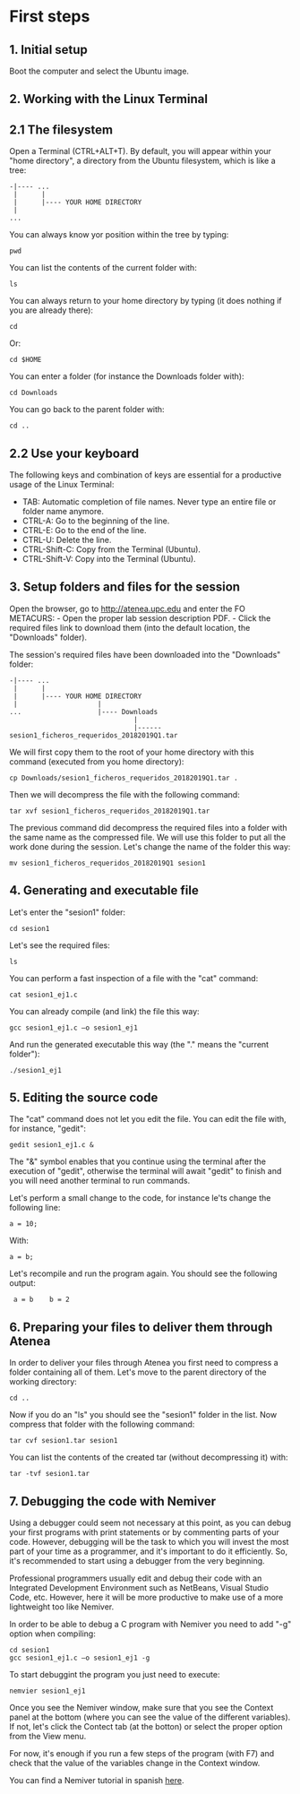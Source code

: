 # First steps

## 1. Initial setup 

Boot the computer and select the Ubuntu image.

## 2. Working with the Linux Terminal

## 2.1 The filesystem

Open a Terminal (CTRL+ALT+T). By default, you will appear within your "home directory", a directory from the Ubuntu filesystem, which is like a tree:

	-|---- ... 
	 |      |
	 |      |---- YOUR HOME DIRECTORY  
	 | 
	...    

You can always know yor position within the tree by typing:

	pwd

You can list the contents of the current folder with:

	ls

You can always return to your home directory by typing (it does nothing if you are already there):

	cd

Or:

	cd $HOME

You can enter a folder (for instance the Downloads folder with):

	cd Downloads

You can go back to the parent folder with:

	cd ..

## 2.2 Use your keyboard

The following keys and combination of keys are essential for a productive usage of the Linux Terminal:

- TAB: Automatic completion of file names. Never type an entire file or folder name anymore.
- CTRL-A: Go to the beginning of the line.
- CTRL-E: Go to the end of the line.
- CTRL-U: Delete the line.
- CTRL-Shift-C: Copy from the Terminal (Ubuntu).
- CTRL-Shift-V: Copy into the Terminal (Ubuntu). 

## 3. Setup folders and files for the session

Open the browser, go to http://atenea.upc.edu and enter the FO METACURS:
	- Open the proper lab session description PDF.
	- Click the required files link to download them (into the default location, the "Downloads" folder).

The session's required files have been downloaded into the "Downloads" folder:

	-|---- ... 
	 |      |
	 |      |---- YOUR HOME DIRECTORY  
	 |                    |
	...                   |---- Downloads 
	                               |
	                               |------ sesion1_ficheros_requeridos_20182019Q1.tar

We will first copy them to the root of your home directory with this command (executed from you home directory):

	cp Downloads/sesion1_ficheros_requeridos_20182019Q1.tar .

Then we will decompress the file with the following command:

	tar xvf sesion1_ficheros_requeridos_20182019Q1.tar

The previous command did decompress the required files into a folder with the same name as the compressed file. We will use this folder to put all the work done during the session. Let's change the name of the folder this way:

	mv sesion1_ficheros_requeridos_20182019Q1 sesion1

## 4. Generating and executable file

Let's enter the "sesion1" folder:

	cd sesion1

Let's see the required files:

	ls

You can perform a fast inspection of a file with the "cat" command:

	cat sesion1_ej1.c

You can already compile (and link) the file this way:

	gcc sesion1_ej1.c –o sesion1_ej1

And run the generated executable this way (the "." means the "current folder"):

	./sesion1_ej1

## 5. Editing the source code

The "cat" command does not let you edit the file. You can edit the file with, for instance, "gedit":

	gedit sesion1_ej1.c &

The "&" symbol enables that you continue using the terminal after the execution of "gedit", otherwise the terminal will await "gedit" to finish and you will need another terminal to run commands.

Let's perform a small change to the code, for instance le'ts change the following line:

	a = 10;

With:

	a = b;

Let's recompile and run the program again. You should see the following output:

	 a = b    b = 2

## 6. Preparing your files to deliver them through Atenea

In order to deliver your files through Atenea you first need to compress a folder containing all of them. Let's move to the parent directory of the working directory:

	cd ..

Now if you do an "ls" you should see the "sesion1" folder in the list. Now compress that folder with the following command:

	tar cvf sesion1.tar sesion1 

You can list the contents of the created tar (without decompressing it) with:

	tar -tvf sesion1.tar

## 7. Debugging the code with Nemiver

Using a debugger could seem not necessary at this point, as you can debug your first programs with print statements or by commenting parts of your code. However, debugging will be the task to which you will invest the most part of your time as a programmer, and it's important to do it efficiently. So, it's recommended to start using a debugger from the very beginning. 

Professional programmers usually edit and debug their code with an Integrated Development Environment such as NetBeans, Visual Studio Code, etc. However, here it will be more productive to make use of a more lightweight too like Nemiver. 

In order to be able to debug a C program with Nemiver you need to add "-g" option when compiling:

	cd sesion1
	gcc sesion1_ej1.c –o sesion1_ej1 -g

To start debuggint the program you just need to execute:

	nemvier sesion1_ej1

Once you see the Nemiver window, make sure that you see the Context panel at the bottom (where you can see the value of the different variables). If not, let's click the Contect tab (at the botton) or select the proper option from the View menu. 

For now, it's enough if you run a few steps of the program (with F7) and check that the value of the variables change in the Context window. 

You can find a Nemiver tutorial in spanish [here](https://atenea.upc.edu/pluginfile.php/2931681/mod_resource/content/8/Nemiver.pdf).







